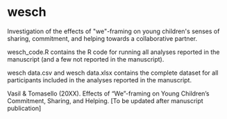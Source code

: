 # wesch
Investigation of the effects of "we"-framing on young children's senses of sharing, commitment, and helping towards a collaborative partner.

wesch_code.R contains the R code for running all analyses reported in the manuscript (and a few not reported in the manuscript).

wesch data.csv and wesch data.xlsx contains the complete dataset for all participants included in the analyses reported in the manuscript.

Vasil & Tomasello (20XX). Effects of “We”-framing on Young Children’s Commitment, Sharing, and Helping. [To be updated after manuscript publication]
